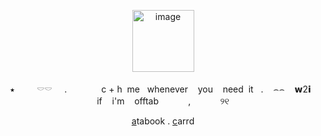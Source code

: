 <p align="center">
<img width="99" height="99" alt="image" src="https://64.media.tumblr.com/7586bfb6e3907c3b828944b3a308e700/3cf9840149c87151-6b/s100x200/5068023acb2a2d5347e7280855aae70f9158511a.gifv" />
 <p align="center">
 ‎   ‎⭑  ‎ ‎ ‎ ‎ ‎ ‎ ‎ ‎   ‎𓎠𓎠 ‎   ‎ ‎   ‎  . ‎ ‎   ‎   ‎ ‎   ‎   ‎ ‎   ‎   ‎ ‎  ‎ ‎   c + h  ‎  me ‎ ‎   ‎whenever  ‎   ‎ ‎   ‎you  ‎   ‎ ‎   ‎need  ‎ it ‎ ‎   ‎. ‎   ‎ ‎   ‎⌢⌢  ‎   ‎ ‎   ‎𝘄2𝗶  ‎   ‎ ‎   ‎if  ‎   ‎ ‎   ‎i'm  ‎   ‎ ‎   ‎offtab  ‎   ‎ ‎ ‎ ‎ ‎ ‎ ‎ ‎ ‎ ‎ ‎,  ‎   ‎  ‎ ‎ ‎ ‎‎ ‎ ‎ ‎ ‎ ‎ ୨୧
<p align="center">
  <a href="https://whatsurnamegirlfriend.atabook.org/" target="_blank">a</a>tabook .
  <a href="https://theoceanhealssouls.carrd.co/" target="_blank">c</a>arrd
<p align="center">
<p align="center">






























